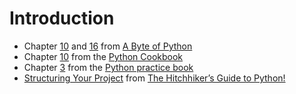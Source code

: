 # Introduction

* Chapter [10](http://python.swaroopch.com/modules.html) and [16](http://python.swaroopch.com/stdlib.html) from [A Byte of Python](http://python.swaroopch.com/index.html)
* Chapter [10](http://chimera.labs.oreilly.com/books/1230000000393/ch10.html) from the [Python Cookbook](http://chimera.labs.oreilly.com/books/1230000000393/index.html)
* Chapter [3](http://anandology.com/python-practice-book/modules.html) from the [Python practice book](http://anandology.com/python-practice-book/index.html)
* [Structuring Your Project](http://docs.python-guide.org/en/latest/writing/structure/) from [The Hitchhiker’s Guide to Python!](http://docs.python-guide.org/en/latest/#getting-started-with-python)
